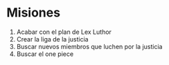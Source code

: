 # Misiones

1. Acabar con el plan de Lex Luthor
2. Crear la liga de la justicia
3. Buscar nuevos miembros que luchen por la justicia
4. Buscar el one piece

